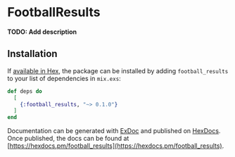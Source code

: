 # FootballResults

**TODO: Add description**

## Installation

If [available in Hex](https://hex.pm/docs/publish), the package can be installed
by adding `football_results` to your list of dependencies in `mix.exs`:

```elixir
def deps do
  [
    {:football_results, "~> 0.1.0"}
  ]
end
```

Documentation can be generated with [ExDoc](https://github.com/elixir-lang/ex_doc)
and published on [HexDocs](https://hexdocs.pm). Once published, the docs can
be found at [https://hexdocs.pm/football_results](https://hexdocs.pm/football_results).

